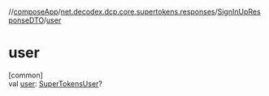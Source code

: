 //[composeApp](../../../index.md)/[net.decodex.dcp.core.supertokens.responses](../index.md)/[SignInUpResponseDTO](index.md)/[user](user.md)

# user

[common]\
val [user](user.md): [SuperTokensUser](../../net.decodex.dcp.core.supertokens.models/-super-tokens-user/index.md)?
